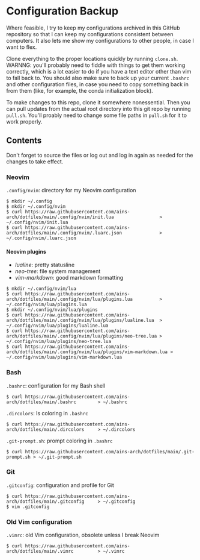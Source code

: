 # Configuration Backup

Where feasible, I try to keep my configurations archived in this GitHub repository
so that I can keep my configurations consistent between computers.
It also lets me show my configurations to other people, in case I want to flex.

Clone everything to the proper locations quickly by running `clone.sh`.
WARNNG: you'll probably need to fiddle with things to get them working correctly,
which is a lot easier to do if you have a text editor other than vim to fall back to.
You should also make sure to back up your current `.bashrc` and other configuration files,
in case you need to copy something back in from them (like, for example, the conda initialization
block).

To make changes to this repo, clone it somewhere nonessential.
Then you can pull updates from the actual root directory into this git repo by running `pull.sh`.
You'll proably need to change some file paths in `pull.sh` for it to work properly.

## Contents

Don't forget to source the files or log out and log in again as needed for the changes to take effect.

### Neovim

`.config/nvim`: directory for my Neovim configuration

```
$ mkdir ~/.config
$ mkdir ~/.config/nvim
$ curl https://raw.githubusercontent.com/ains-arch/dotfiles/main/.config/nvim/init.lua                 > ~/.config/nvim/init.lua
$ curl https://raw.githubusercontent.com/ains-arch/dotfiles/main/.config/nvim/.luarc.json              > ~/.config/nvim/.luarc.json
```

#### Neovim plugins
* *lualine*: pretty statusline
* *neo-tree*: file system management
* *vim-markdown*: good markdown formatting

```
$ mkdir ~/.config/nvim/lua
$ curl https://raw.githubusercontent.com/ains-arch/dotfiles/main/.config/nvim/lua/plugins.lua          > ~/.config/nvim/lua/plugins.lua
$ mkdir ~/.config/nvim/lua/plugins
$ curl https://raw.githubusercontent.com/ains-arch/dotfiles/main/.config/nvim/lua/plugins/lualine.lua  > ~/.config/nvim/lua/plugins/lualine.lua
$ curl https://raw.githubusercontent.com/ains-arch/dotfiles/main/.config/nvim/lua/plugins/neo-tree.lua > ~/.config/nvim/lua/plugins/neo-tree.lua
$ curl https://raw.githubusercontent.com/ains-arch/dotfiles/main/.config/nvim/lua/plugins/vim-markdown.lua > ~/.config/nvim/lua/plugins/vim-markdown.lua
```

### Bash

`.bashrc`: configuration for my Bash shell

```
$ curl https://raw.githubusercontent.com/ains-arch/dotfiles/main/.bashrc        > ~/.bashrc
```

`.dircolors`: ls coloring in `.bashrc`

```
$ curl https://raw.githubusercontent.com/ains-arch/dotfiles/main/.dircolors     > ~/.dircolors
```

`.git-prompt.sh`: prompt coloring in `.bashrc`

```
$ curl https://raw.githubusercontent.com/ains-arch/dotfiles/main/.git-prompt.sh > ~/.git-prompt.sh
```

### Git

`.gitconfig`: configuration and profile for Git

```
$ curl https://raw.githubusercontent.com/ains-arch/dotfiles/main/.gitconfig     > ~/.gitconfig
$ vim .gitconfig
```

### Old Vim configuration

`.vimrc`: old Vim configuration, obsolete unless I break Neovim

```
$ curl https://raw.githubusercontent.com/ains-arch/dotfiles/main/.vimrc         > ~/.vimrc
```
